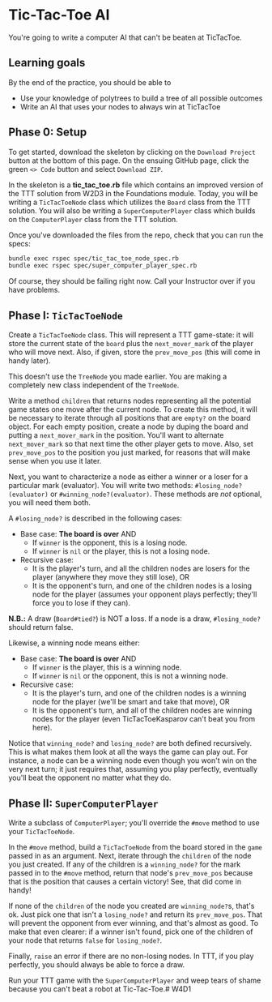 # Tic-Tac-Toe AI

You're going to write a computer AI that can't be beaten at TicTacToe. 

## Learning goals

By the end of the practice, you should be able to

* Use your knowledge of polytrees to build a tree of all possible outcomes
* Write an AI that uses your nodes to always win at TicTacToe

## Phase 0: Setup

To get started, download the skeleton by clicking on the `Download Project`
button at the bottom of this page. On the ensuing GitHub page, click the green
`<> Code` button and select `Download ZIP`.  

In the skeleton is a __tic_tac_toe.rb__ file which contains an improved version
of the TTT solution from W2D3 in the Foundations module. Today, you will be
writing a `TicTacToeNode` class which utilizes the `Board` class from the TTT
solution. You will also be writing a `SuperComputerPlayer` class which builds on
the `ComputerPlayer` class from the TTT solution.

Once you've downloaded the files from the repo, check that you can run the
specs:

```sh
bundle exec rspec spec/tic_tac_toe_node_spec.rb
bundle exec rspec spec/super_computer_player_spec.rb
```

Of course, they should be failing right now. Call your Instructor over if you
have problems.

## Phase I: `TicTacToeNode`

Create a `TicTacToeNode` class. This will represent a TTT game-state: it
will store the current state of the `board` plus the `next_mover_mark` of the
player who will move next.  Also, if given, store the `prev_move_pos` (this will
come in handy later).

This doesn't use the `TreeNode` you made earlier. You are making a completely
new class independent of the `TreeNode`.

Write a method `children` that returns nodes representing all the potential game
states one move after the current node. To create this method, it will be
necessary to iterate through all positions that are `empty?` on the board
object. For each empty position, create a node by duping the board and putting a
`next_mover_mark` in the position. You'll want to alternate `next_mover_mark` so
that next time the other player gets to move. Also, set `prev_move_pos` to the
position you just marked, for reasons that will make sense when you use it
later.

Next, you want to characterize a node as either a winner or a loser for a
particular mark (evaluator). You will write two methods:
`#losing_node?(evaluator)` or `#winning_node?(evaluator)`. These methods are
*not* optional, you will need them both.

A `#losing_node?` is described in the following cases:

* Base case: **The board is over** AND
  * If `winner` is the opponent, this is a losing node.
  * If `winner` is `nil` or the player, this is not a losing node.
* Recursive case:
  * It is the player's turn, and all the children nodes are losers
    for the player (anywhere they move they still lose), OR
  * It is the opponent's turn, and one of the children nodes is a
    losing node for the player (assumes your opponent plays
    perfectly; they'll force you to lose if they can).

**N.B.:** A draw (`Board#tied?`) is NOT a loss. If a node is a draw,
`#losing_node?` should return false.

Likewise, a winning node means either:

* Base case: **The board is over** AND
  * If `winner` is the player, this is a winning node.
  * If `winner` is `nil` or the opponent, this is not a winning node.
* Recursive case:
  * It is the player's turn, and one of the children nodes is a winning node for
    the player (we'll be smart and take that move), OR
  * It is the opponent's turn, and all of the children nodes are winning nodes
    for the player (even TicTacToeKasparov can't beat you from here).

Notice that `winning_node?` and `losing_node?` are both defined recursively.
This is what makes them look at all the ways the game can play out. For
instance, a node can be a winning node even though you won't win on the very
next turn; it just requires that, assuming you play perfectly, eventually you'll
beat the opponent no matter what they do.

## Phase II: `SuperComputerPlayer`

Write a subclass of `ComputerPlayer`; you'll override the `#move` method to use
your `TicTacToeNode`.

In the `#move` method, build a `TicTacToeNode` from the board stored in the
`game` passed in as an argument. Next, iterate through the `children` of the
node you just created. If any of the children is a `winning_node?` for the mark
passed in to the `#move` method, return that node's `prev_move_pos` because that
is the position that causes a certain victory! See, that did come in handy!

If none of the `children` of the node you created are `winning_node?`s, that's
ok. Just pick one that isn't a `losing_node?` and return its `prev_move_pos`.
That will prevent the opponent from ever winning, and that's almost as good. To
make that even clearer: if a winner isn't found, pick one of the children of
your node that returns `false` for `losing_node?`.

Finally, `raise` an error if there are no non-losing nodes. In TTT, if you play
perfectly, you should always be able to force a draw.

Run your TTT game with the `SuperComputerPlayer` and weep tears of shame because
you can't beat a robot at Tic-Tac-Toe.# W4D1
